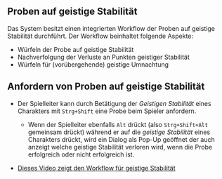## Proben auf geistige Stabilität

Das System besitzt einen integrierten Workflow der Proben auf geistige Stabilität durchführt. Der Workflow beinhaltet folgende Aspekte:
- Würfeln der Probe auf geistige Stabilität
- Nachverfolgung der Verluste an Punkten geistiger Stabilität
- Würfeln für (vorübergehende) geistige Umnachtung

## Anfordern von Proben auf geistige Stabilität

- Der Spielleiter kann durch Betätigung der _Geistigen Stabilität_ eines Charakters mit `Strg+Shift` eine Probe beim Spieler anfordern.

  - Wenn der Spielleiter ebenfalls `Alt` drückt (also `Strg+Shift+Alt` gemeinsam drückt) während er auf die _geistige Stabilität_ eines Charakters drückt, wird ein Dialog als Pop-Up geöffnet der auch anzeigt welche geistige Stabilität verloren wird, wenn die Probe erfolgreich oder nicht erfolgreich ist.

- [Dieses Video zeigt den Workflow für geistige Stabilität](https://www.youtube.com/watch?v=yAMqHiv7eMw)
